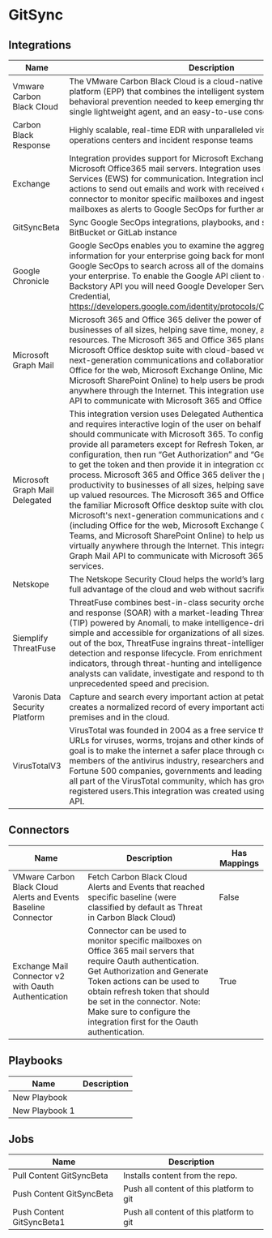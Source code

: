 # GitSync

## Integrations
|Name|Description|
|----|-----------|
|Vmware Carbon Black Cloud|The VMware Carbon Black Cloud is a cloud-native endpoint protection platform (EPP) that combines the intelligent system hardening and behavioral prevention needed to keep emerging threats at bay, using a single lightweight agent, and an easy-to-use console.|
|Carbon Black Response|Highly scalable, real-time EDR with unparalleled visibility for top security operations centers and incident response teams|
|Exchange|Integration provides support for Microsoft Exchange 2010 - 2019 and Microsoft Office365 mail servers. Integration uses Exchange Web Services (EWS) for communication. Integration includes a series of actions to send out emails and work with received emails, along with a connector to monitor specific mailboxes and ingest emails from that mailboxes as alerts to Google SecOps for further analysis.|
|GitSyncBeta|Sync Google SecOps integrations, playbooks, and settings with a GitHub, BitBucket or GitLab instance|
|Google Chronicle|Google SecOps enables you to examine the aggregated security information for your enterprise going back for months or longer. Use Google SecOps to search across all of the domains accessed from within your enterprise. To enable the Google API client to communicate with the Backstory API you will need Google Developer Service Account Credential, https://developers.google.com/identity/protocols/OAuth2#serviceaccount.|
|Microsoft Graph Mail|Microsoft 365 and Office 365 deliver the power of cloud productivity to businesses of all sizes, helping save time, money, and free up valued resources. The Microsoft 365 and Office 365 plans combine the familiar Microsoft Office desktop suite with cloud-based versions of Microsoft's next-generation communications and collaboration services (including Office for the web, Microsoft Exchange Online, Microsoft Teams, and Microsoft SharePoint Online) to help users be productive from virtually anywhere through the Internet. This integration uses Microsoft Graph Mail API to communicate with Microsoft 365 and Office 365 services.|
|Microsoft Graph Mail Delegated|This integration version uses Delegated Authentication in Microsoft 365 and requires interactive login of the user on behalf of which integration should communicate with Microsoft 365. To configure this integration, provide all parameters except for Refresh Token, and save the integration configuration, then run “Get Authorization” and “Generate Token” actions to get the token and then provide it in integration configuration to finish the process. Microsoft 365 and Office 365 deliver the power of cloud productivity to businesses of all sizes, helping save time, money, and free up valued resources. The Microsoft 365 and Office 365 plans combine the familiar Microsoft Office desktop suite with cloud-based versions of Microsoft's next-generation communications and collaboration services (including Office for the web, Microsoft Exchange Online, Microsoft Teams, and Microsoft SharePoint Online) to help users be productive from virtually anywhere through the Internet. This integration uses Microsoft Graph Mail API to communicate with Microsoft 365 and Office 365 services.|
|Netskope|The Netskope Security Cloud helps the world’s largest organizations take full advantage of the cloud and web without sacrificing security.|
|Siemplify ThreatFuse|ThreatFuse combines best-in-class security orchestration, automation and response (SOAR) with a market-leading Threat Intelligence Platform (TIP) powered by Anomali, to make intelligence-driven security operations simple and accessible for organizations of all sizes.With robust integration out of the box, ThreatFuse ingrains threat-intelligence across the entire detection and response lifecycle. From enrichment with real-time threat indicators, through threat-hunting and intelligence sharing, security analysts can validate, investigate and respond to threats with unprecedented speed and precision.|
|Varonis Data Security Platform|Capture and search every important action at petabyte scale. Varonis creates a normalized record of every important action on your data—on-premises and in the cloud.|
|VirusTotalV3|VirusTotal was founded in 2004 as a free service that analyzes files and URLs for viruses, worms, trojans and other kinds of malicious content. Our goal is to make the internet a safer place through collaboration between members of the antivirus industry, researchers and end users of all kinds. Fortune 500 companies, governments and leading security companies are all part of the VirusTotal community, which has grown to over 500,000 registered users.This integration was created using the 3rd iteration of VT API.|


## Connectors
|Name|Description|Has Mappings|
|----|-----------|------------|
|VMware Carbon Black Cloud Alerts and Events Baseline Connector|Fetch Carbon Black Cloud Alerts and Events that reached specific baseline (were classified by default as Threat in Carbon Black Cloud)|False|
|Exchange Mail Connector v2 with Oauth Authentication|Connector can be used to monitor specific mailboxes on Office 365 mail servers that require Oauth authentication. Get Authorization and Generate Token actions can be used to obtain refresh token that should be set in the connector. Note: Make sure to configure the integration first for the Oauth authentication.|True|


## Playbooks
|Name|Description|
|----|-----------|
|New Playbook||
|New Playbook 1||


## Jobs
|Name|Description|
|----|-----------|
|Pull Content GitSyncBeta|Installs content from the repo.|
|Push Content GitSyncBeta|Push all content of this platform to git|
|Push Content GitSyncBeta1|Push all content of this platform to git|

